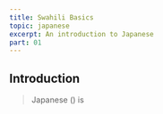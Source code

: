 ```yaml
---
title: Swahili Basics
topic: japanese
excerpt: An introduction to Japanese
part: 01
---
```


## Introduction

> Japanese () is
